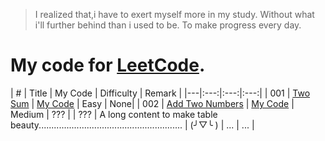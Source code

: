 > I realized that,i have to exert myself more in my study.
Without what i'll further behind than i used to be.
To make progress every day.


# My code for [LeetCode](https://leetcode.com/problemset/algorithms/).

| # | Title | My Code | Difficulty | Remark |
|---|:---:|:---:|:---:|
| 001 | [Two Sum](https://leetcode.com/problems/two-sum/) | [My Code](https://github.com/shalldie/LeetCode/blob/master/mycode/001%20Two%20Sum/twosum.js) | Easy | None|
| 002 | [Add Two Numbers](https://leetcode.com/problems/add-two-numbers/) | [My Code](https://github.com/shalldie/LeetCode/blob/master/mycode/002%20Add%20Two%20Numbers/addtwonumbers.js) | Medium | ??? |
| ??? | A long content to make table beauty......................................................... | (╯▽╰ ) | ... | ... |
